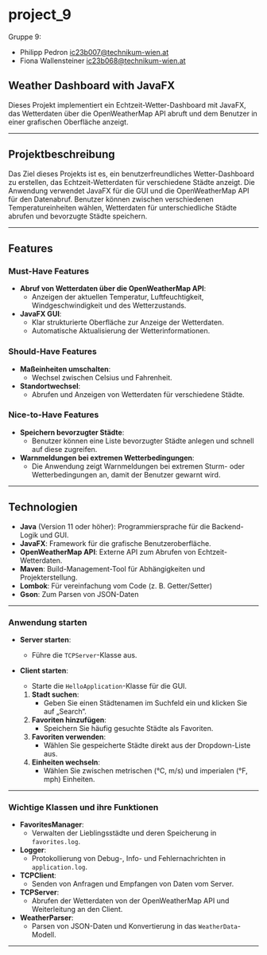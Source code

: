 # project_9

Gruppe 9:
- Philipp Pedron ic23b007@technikum-wien.at
- Fiona Wallensteiner ic23b068@technikum-wien.at

## Weather Dashboard with JavaFX

Dieses Projekt implementiert ein Echtzeit-Wetter-Dashboard mit JavaFX, das Wetterdaten über die OpenWeatherMap API abruft und dem Benutzer in einer grafischen Oberfläche anzeigt.

---

## **Projektbeschreibung**
Das Ziel dieses Projekts ist es, ein benutzerfreundliches Wetter-Dashboard zu erstellen, das Echtzeit-Wetterdaten für verschiedene Städte anzeigt. Die Anwendung verwendet JavaFX für die GUI und die OpenWeatherMap API für den Datenabruf. Benutzer können zwischen verschiedenen Temperatureinheiten wählen, Wetterdaten für unterschiedliche Städte abrufen und bevorzugte Städte speichern.

---

## **Features**

### **Must-Have Features**
- **Abruf von Wetterdaten über die OpenWeatherMap API**:
    - Anzeigen der aktuellen Temperatur, Luftfeuchtigkeit, Windgeschwindigkeit und des Wetterzustands.
- **JavaFX GUI**:
    - Klar strukturierte Oberfläche zur Anzeige der Wetterdaten.
    - Automatische Aktualisierung der Wetterinformationen.

### **Should-Have Features**
- **Maßeinheiten umschalten**:
    - Wechsel zwischen Celsius und Fahrenheit.
- **Standortwechsel**:
    - Abrufen und Anzeigen von Wetterdaten für verschiedene Städte.

### **Nice-to-Have Features**
- **Speichern bevorzugter Städte**:
    - Benutzer können eine Liste bevorzugter Städte anlegen und schnell auf diese zugreifen.
- **Warnmeldungen bei extremen Wetterbedingungen**:
    - Die Anwendung zeigt Warnmeldungen bei extremen Sturm- oder Wetterbedingungen an, damit der Benutzer gewarnt wird.

---

## **Technologien**
- **Java** (Version 11 oder höher): Programmiersprache für die Backend-Logik und GUI.
- **JavaFX**: Framework für die grafische Benutzeroberfläche.
- **OpenWeatherMap API**: Externe API zum Abrufen von Echtzeit-Wetterdaten.
- **Maven**: Build-Management-Tool für Abhängigkeiten und Projekterstellung.
- **Lombok**: Für vereinfachung vom Code (z. B. Getter/Setter)
- **Gson**: Zum Parsen von JSON-Daten

--- 

### **Anwendung starten**
- **Server starten**:
    - Führe die `TCPServer`-Klasse aus.
- **Client starten**:
    - Starte die `HelloApplication`-Klasse für die GUI.

    1. **Stadt suchen**:
        - Geben Sie einen Städtenamen im Suchfeld ein und klicken Sie auf „Search“.
    2. **Favoriten hinzufügen**:
        - Speichern Sie häufig gesuchte Städte als Favoriten.
    3. **Favoriten verwenden**:
        - Wählen Sie gespeicherte Städte direkt aus der Dropdown-Liste aus.
    4. **Einheiten wechseln**:
        - Wählen Sie zwischen metrischen (°C, m/s) und imperialen (°F, mph) Einheiten.

---

### **Wichtige Klassen und ihre Funktionen**
- **FavoritesManager**:
    - Verwalten der Lieblingsstädte und deren Speicherung in `favorites.log`.
- **Logger**:
    - Protokollierung von Debug-, Info- und Fehlernachrichten in `application.log`.
- **TCPClient**:
    - Senden von Anfragen und Empfangen von Daten vom Server.
- **TCPServer**:
    - Abrufen der Wetterdaten von der OpenWeatherMap API und Weiterleitung an den Client.
- **WeatherParser**:
    - Parsen von JSON-Daten und Konvertierung in das `WeatherData`-Modell.

 

---
